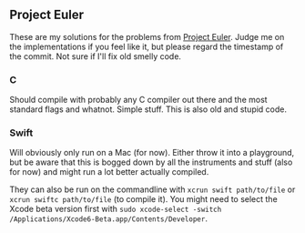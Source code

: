 ## Project Euler

These are my solutions for the problems from [Project Euler](http://projecteuler.net/). Judge me on the implementations if you feel like it, but please regard the timestamp of the commit. Not sure if I'll fix old smelly code.

### C

Should compile with probably any C compiler out there and the most standard flags and whatnot. Simple stuff.
This is also old and stupid code.

### Swift

Will obviously only run on a Mac (for now). Either throw it into a playground, but be aware that this is bogged down by all the instruments and stuff (also for now) and might run a lot better actually compiled.

They can also be run on the commandline with `xcrun swift path/to/file` or `xcrun swiftc path/to/file` (to compile it). You might need to select the Xcode beta version first with `sudo xcode-select -switch /Applications/Xcode6-Beta.app/Contents/Developer`.
